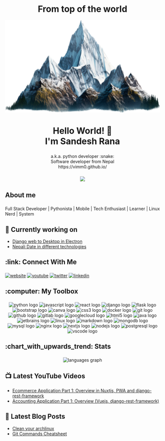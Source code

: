<h1 align="center">From top of the world</h1>

<div align="center"><img src="https://github.com/vimm0/vimm0.github.io/blob/master/static/img/mteverest.png" height=300></div>
<h1 align="center">Hello World! 👋<br>I'm Sandesh Rana</h1>


###

<p align="center">a.k.a. python developer :snake:<br>Software developer from Nepal <br> https://vimm0.github.io/</p>

###

<div align="center">
<a href="https://visitcount.itsvg.in">
  <img src="https://visitcount.itsvg.in/api?id=vimm0&label=Profile%20Views&color=0&icon=7&pretty=true" />
</a>
</div>

###

<h2 align="left">About me</h2>

###

<p align="left">Full Stack Developer | Pythonista | Mobile | Tech Enthusiast | Learner | Linux Nerd | System </p>

## 👷 Currently working on
  - [Django web to Desktop in Electron](https://github.com/vimm0/web-desktop)
  - [Nepali Date in different technologies](https://github.com/vimm0/nebsdate)

###

<h2 align="left">:link: Connect With Me</h2>

###
[![website](https://img.shields.io/badge/web-A21432?style=for-the-badge&logo=globe&logoColor=white)](https://vimm0.github.io/)
[![youtube](https://img.shields.io/badge/youtube-FF0000?style=for-the-badge&logo=youtube&logoColor=white)](https://www.youtube.com/@nepexgroup)
[![twitter](https://img.shields.io/badge/Twitter-1DA1F2?style=for-the-badge&logo=twitter&logoColor=white)](https://twitter.com/vimm0)
[![linkedin](https://img.shields.io/badge/LinkedIn-0077B5?style=for-the-badge&logo=linkedin&logoColor=white)](https://www.linkedin.com/in/vimm0/)


###

<h2 align="left">:computer: My Toolbox</h2>

###

<div align="center">
  <img src="https://cdn.jsdelivr.net/gh/devicons/devicon/icons/python/python-original.svg" height="40" width="52" alt="python logo"  />
  <img src="https://cdn.jsdelivr.net/gh/devicons/devicon/icons/javascript/javascript-original.svg" height="40" width="52" alt="javascript logo"  />
  <img src="https://cdn.jsdelivr.net/gh/devicons/devicon/icons/react/react-original.svg" height="40" width="52" alt="react logo"  />
  <img src="https://cdn.jsdelivr.net/gh/devicons/devicon/icons/django/django-plain.svg" height="40" width="52" alt="django logo"  />
  <img src="https://cdn.jsdelivr.net/gh/devicons/devicon/icons/flask/flask-original.svg" height="40" width="52" alt="flask logo"  />
  <img src="https://cdn.jsdelivr.net/gh/devicons/devicon/icons/bootstrap/bootstrap-original.svg" height="40" width="52" alt="bootstrap logo"  />
  <img src="https://cdn.jsdelivr.net/gh/devicons/devicon/icons/canva/canva-original.svg" height="40" width="52" alt="canva logo"  />
  <img src="https://cdn.jsdelivr.net/gh/devicons/devicon/icons/css3/css3-original.svg" height="40" width="52" alt="css3 logo"  />
  <img src="https://cdn.jsdelivr.net/gh/devicons/devicon/icons/docker/docker-original.svg" height="40" width="52" alt="docker logo"  />
  <img src="https://cdn.jsdelivr.net/gh/devicons/devicon/icons/git/git-original.svg" height="40" width="52" alt="git logo"  />
  <img src="https://cdn.jsdelivr.net/gh/devicons/devicon/icons/github/github-original.svg" height="40" width="52" alt="github logo"  />
  <img src="https://cdn.jsdelivr.net/gh/devicons/devicon/icons/gitlab/gitlab-original.svg" height="40" width="52" alt="gitlab logo"  />
  <img src="https://cdn.jsdelivr.net/gh/devicons/devicon/icons/googlecloud/googlecloud-original.svg" height="40" width="52" alt="googlecloud logo"  />
  <img src="https://cdn.jsdelivr.net/gh/devicons/devicon/icons/html5/html5-original.svg" height="40" width="52" alt="html5 logo"  />
  <img src="https://cdn.jsdelivr.net/gh/devicons/devicon/icons/java/java-original.svg" height="40" width="52" alt="java logo"  />
  <img src="https://cdn.jsdelivr.net/gh/devicons/devicon/icons/jetbrains/jetbrains-original.svg" height="40" width="52" alt="jetbrains logo"  />
  <img src="https://cdn.jsdelivr.net/gh/devicons/devicon/icons/linux/linux-original.svg" height="40" width="52" alt="linux logo"  />
  <img src="https://cdn.jsdelivr.net/gh/devicons/devicon/icons/markdown/markdown-original.svg" height="40" width="52" alt="markdown logo"  />
  <img src="https://cdn.jsdelivr.net/gh/devicons/devicon/icons/mongodb/mongodb-original.svg" height="40" width="52" alt="mongodb logo"  />
  <img src="https://cdn.jsdelivr.net/gh/devicons/devicon/icons/mysql/mysql-original.svg" height="40" width="52" alt="mysql logo"  />
  <img src="https://cdn.jsdelivr.net/gh/devicons/devicon/icons/nginx/nginx-original.svg" height="40" width="52" alt="nginx logo"  />
  <img src="https://cdn.jsdelivr.net/gh/devicons/devicon/icons/nextjs/nextjs-original.svg" height="40" width="52" alt="nextjs logo"  />
  <img src="https://cdn.jsdelivr.net/gh/devicons/devicon/icons/nodejs/nodejs-original.svg" height="40" width="52" alt="nodejs logo"  />
  <img src="https://cdn.jsdelivr.net/gh/devicons/devicon/icons/postgresql/postgresql-original.svg" height="40" width="52" alt="postgresql logo"  />
  <img src="https://cdn.jsdelivr.net/gh/devicons/devicon/icons/vscode/vscode-original.svg" height="40" width="52" alt="vscode logo"  />
</div>

###

<h2 align="left">:chart_with_upwards_trend: Stats</h2>

###

<div align="center">
<!--   <img src="https://github-readme-stats.vercel.app/api?hide_title=false&hide_rank=false&show_icons=true&include_all_commits=true&count_private=true&disable_animations=false&theme=tokyonight&locale=en&hide_border=true&username=vimm0" height="150" alt="stats graph"  /> -->
  <img src="https://github-readme-stats.vercel.app/api/top-langs?locale=en&hide_title=false&layout=compact&card_width=320&langs_count=5&theme=tokyonight&hide_border=true&username=vimm0" height="150" alt="languages graph"  />
</div>

## 📺 Latest YouTube Videos
<!-- YOUTUBE:START -->
- [Ecommerce Application Part 1: Overview in Nuxtjs, PWA and django-rest-framework
](https://www.youtube.com/watch?v=l6pq6PI9KOI)
- [Accounting Application Part 1: Overview (Vuejs, django-rest-framework)](https://www.youtube.com/watch?v=ZojLpaANeLY)
<!-- YOUTUBE:END -->


## 📕 Latest Blog Posts
<!-- BLOG-POST-LIST:START -->
- [Clean your archlinux](https://vimm0.github.io/linux/unix/2022/02/27/clean-your-archlinux.html)
- [Git Commands Cheatsheet](https://vimm0.github.io/git/2022/02/14/git-commands-cheatsheet.html)

<!-- BLOG-POST-LIST:END -->

[website]: [https://vimm0.github.io/](https://vimm0.github.io/)
[twitter]: [https://twitter.com/vimm0](https://twitter.com/vimm0)
[youtube]: [https://www.youtube.com/@nepexgroup](https://www.youtube.com/@nepexgroup)
[linkedin]: [https://www.linkedin.com/in/vimm0](https://www.linkedin.com/in/vimm0/)

###
<!---
vimm0/vimm0 is a ✨ special ✨ repository because its `README.md` (this file) appears on your GitHub profile.
You can click the Preview link to take a look at your changes.
--->
